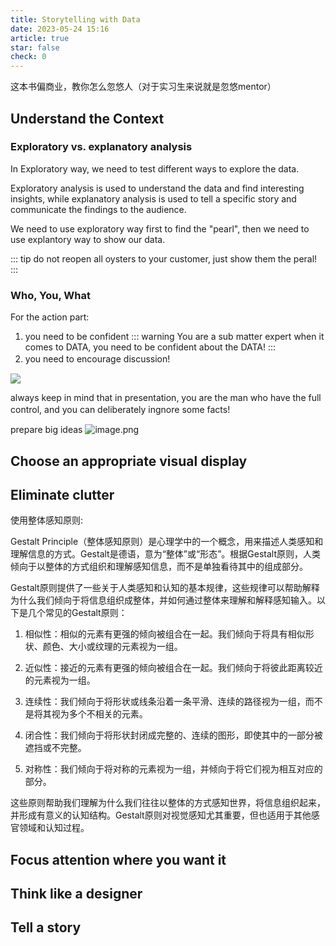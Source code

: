 ```yaml
---
title: Storytelling with Data
date: 2023-05-24 15:16
article: true
star: false
check: 0
---
```


这本书偏商业，教你怎么忽悠人（对于实习生来说就是忽悠mentor）

## Understand the Context
### Exploratory vs. explanatory analysis

In Exploratory way, we need to test different ways to explore the data.

Exploratory analysis is used to understand the data and find interesting insights, while explanatory analysis is used to tell a specific story and communicate the findings to the audience.

We need to use exploratory way first to find the "pearl", then we need to use explantory way to show our data.

::: tip
do not reopen all oysters to your customer, just show them the peral!
:::


### Who, You, What

For the action part:
1. you need to be confident
::: warning
You are a sub matter expert when it comes to DATA, you need to be confident about the DATA!
:::
2. you need to encourage discussion!　　　

<img src="http://oss.naglfar28.com/naglfar28/202305241556589.png"/>

always keep in mind that in presentation, you are the man who have the full control, and you can deliberately ingnore some facts!　

prepare big ideas
![image.png](http://oss.naglfar28.com/naglfar28/202305241619482.png)




## Choose an appropriate visual display

## Eliminate clutter
使用整体感知原则:
  
Gestalt Principle（整体感知原则）是心理学中的一个概念，用来描述人类感知和理解信息的方式。Gestalt是德语，意为“整体”或“形态”。根据Gestalt原则，人类倾向于以整体的方式组织和理解感知信息，而不是单独看待其中的组成部分。

Gestalt原则提供了一些关于人类感知和认知的基本规律，这些规律可以帮助解释为什么我们倾向于将信息组织成整体，并如何通过整体来理解和解释感知输入。以下是几个常见的Gestalt原则：

1. 相似性：相似的元素有更强的倾向被组合在一起。我们倾向于将具有相似形状、颜色、大小或纹理的元素视为一组。
    
2. 近似性：接近的元素有更强的倾向被组合在一起。我们倾向于将彼此距离较近的元素视为一组。
    
3. 连续性：我们倾向于将形状或线条沿着一条平滑、连续的路径视为一组，而不是将其视为多个不相关的元素。
    
4. 闭合性：我们倾向于将形状封闭成完整的、连续的图形，即使其中的一部分被遮挡或不完整。
    
5. 对称性：我们倾向于将对称的元素视为一组，并倾向于将它们视为相互对应的部分。
    

这些原则帮助我们理解为什么我们往往以整体的方式感知世界，将信息组织起来，并形成有意义的认知结构。Gestalt原则对视觉感知尤其重要，但也适用于其他感官领域和认知过程。


## Focus attention where you want it

## Think like a designer

## Tell a story

